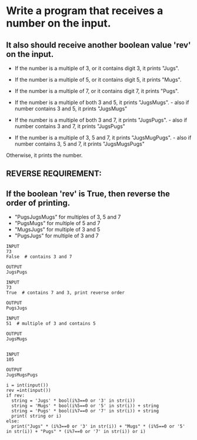 # Write a program that receives a number on the input.
## It also should receive another boolean value 'rev' on the input. 

  - If the number is a multiple of 3, or it contains digit 3, it prints "Jugs". 
  - If the number is a multiple of 5, or it contains digit 5, it prints "Mugs".
  - If the number is a multiple of 7, or it contains digit 7, it prints "Pugs".

  - If the number is a multiple of both 3 and 5, it prints "JugsMugs".
        - also if number contains 3 and 5, it prints "JugsMugs"
  - If the number is a multiple of both 3 and 7, it prints "JugsPugs".
        - also if number contains 3 and 7, it prints "JugsPugs"
  - If the number is a multiple of 3, 5 and 7, it prints "JugsMugPugs".
        - also if number contains 3, 5 and 7, it prints "JugsMugsPugs"

Otherwise, it prints the number.

## REVERSE REQUIREMENT:
## If the boolean 'rev' is True, then reverse the order of printing. 
  - "PugsJugsMugs" for multiples of 3, 5 and 7
  - "PugsMugs" for multiple of 5 and 7
  - "MugsJugs" for multiple of 3 and 5 
  - "PugsJugs" for multiple of 3 and 7
  

```
INPUT 
73 
False  # contains 3 and 7

OUTPUT
JugsPugs

INPUT 
73 
True  # contains 7 and 3, print reverse order

OUTPUT
PugsJugs

INPUT 
51  # multiple of 3 and contains 5

OUTPUT
JugsMugs


INPUT 
105

OUTPUT 
JugsMugsPugs
```

```
i = int(input()) 
rev =int(input())
if rev: 
  string = 'Jugs' * bool(i%3==0 or '3' in str(i))
  string = 'Mugs' * bool(i%5==0 or '5' in str(i)) + string 
  string = 'Pugs' * bool(i%7==0 or '7' in str(i)) + string 
  print( string or i) 
else: 
  print("Jugs" * (i%3==0 or '3' in str(i)) + "Mugs" * (i%5==0 or '5' in str(i)) + "Pugs" * (i%7==0 or '7' in str(i)) or i)
```
